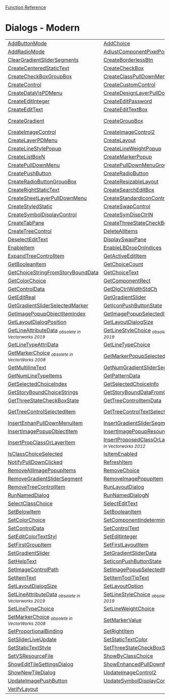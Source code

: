 [Function Reference](../README.md)

# Dialogs - Modern

| | | |
|---|---|---|
| [AddButtonMode](../Functions/AddButtonMode.md) | [AddChoice](../Functions/AddChoice.md) | [AddListBoxTabStop](../Functions/AddListBoxTabStop.md) |
| [AddRadioMode](../Functions/AddRadioMode.md) | [AdjustComponentPixelPos](../Functions/AdjustComponentPixelPos.md) | [AlignItemEdge](../Functions/AlignItemEdge.md) |
| [ClearGradientSliderSegments](../Functions/ClearGradientSliderSegments.md) | [CreateBorderlessBtn](../Functions/CreateBorderlessBtn.md) | [CreateBorderlessMenu](../Functions/CreateBorderlessMenu.md) |
| [CreateCenteredStaticText](../Functions/CreateCenteredStaticText.md) | [CreateCheckBox](../Functions/CreateCheckBox.md) | [CreateCheckBox2](../Functions/CreateCheckBox2.md) |
| [CreateCheckBoxGroupBox](../Functions/CreateCheckBoxGroupBox.md) | [CreateClassPullDownMenu](../Functions/CreateClassPullDownMenu.md) | [CreateColorPopup](../Functions/CreateColorPopup.md) |
| [CreateControl](../Functions/CreateControl.md) | [CreateCustomControl](../Functions/CreateCustomControl.md) | [CreateCustThumbPopup](../Functions/CreateCustThumbPopup.md) |
| [CreateDataVisPDMenu](../Functions/CreateDataVisPDMenu.md) | [CreateDesignLayerPullDownMenu](../Functions/CreateDesignLayerPullDownMenu.md) | [CreateEditColorText](../Functions/CreateEditColorText.md) |
| [CreateEditInteger](../Functions/CreateEditInteger.md) | [CreateEditPassword](../Functions/CreateEditPassword.md) | [CreateEditReal](../Functions/CreateEditReal.md) |
| [CreateEditText](../Functions/CreateEditText.md) | [CreateEditTextBox](../Functions/CreateEditTextBox.md) | [CreateEnhancedPullDownMenu](../Functions/CreateEnhancedPullDownMenu.md) |
| [CreateGradient](../Functions/CreateGradient.md) | [CreateGroupBox](../Functions/CreateGroupBox.md) | [CreateIconPushButton](../Functions/CreateIconPushButton.md) <sub>*obsolete in Vectorworks 2012*</sub> |
| [CreateImageControl](../Functions/CreateImageControl.md) | [CreateImageControl2](../Functions/CreateImageControl2.md) | [CreateImagePushButton](../Functions/CreateImagePushButton.md) |
| [CreateLayerPDMenu](../Functions/CreateLayerPDMenu.md) | [CreateLayout](../Functions/CreateLayout.md) | [CreateLineAttributePopup](../Functions/CreateLineAttributePopup.md) |
| [CreateLineStylePopup](../Functions/CreateLineStylePopup.md) | [CreateLineWeightPopup](../Functions/CreateLineWeightPopup.md) | [CreateListBox](../Functions/CreateListBox.md) |
| [CreateListBoxN](../Functions/CreateListBoxN.md) | [CreateMarkerPopup](../Functions/CreateMarkerPopup.md) | [CreatePatternPopup](../Functions/CreatePatternPopup.md) |
| [CreatePullDownMenu](../Functions/CreatePullDownMenu.md) | [CreatePullDownMenuGroupBox](../Functions/CreatePullDownMenuGroupBox.md) | [CreatePullDownSearch](../Functions/CreatePullDownSearch.md) |
| [CreatePushButton](../Functions/CreatePushButton.md) | [CreateRadioButton](../Functions/CreateRadioButton.md) | [CreateRadioButton2](../Functions/CreateRadioButton2.md) |
| [CreateRadioButtonGroupBox](../Functions/CreateRadioButtonGroupBox.md) | [CreateResizableLayout](../Functions/CreateResizableLayout.md) | [CreateResourcePopup](../Functions/CreateResourcePopup.md) |
| [CreateRightStaticText](../Functions/CreateRightStaticText.md) | [CreateSearchEditBox](../Functions/CreateSearchEditBox.md) | [CreateSeparator](../Functions/CreateSeparator.md) |
| [CreateSheetLayerPullDownMenu](../Functions/CreateSheetLayerPullDownMenu.md) | [CreateStandardIconControl](../Functions/CreateStandardIconControl.md) | [CreateStaticText](../Functions/CreateStaticText.md) |
| [CreateStyledStatic](../Functions/CreateStyledStatic.md) | [CreateSwapControl](../Functions/CreateSwapControl.md) | [CreateSwapPane](../Functions/CreateSwapPane.md) |
| [CreateSymbolDisplayControl](../Functions/CreateSymbolDisplayControl.md) | [CreateSymDispCtrlN](../Functions/CreateSymDispCtrlN.md) | [CreateTabControl](../Functions/CreateTabControl.md) |
| [CreateTabPane](../Functions/CreateTabPane.md) | [CreateThreeStateCheckBox](../Functions/CreateThreeStateCheckBox.md) | [CreateThumbnailPopup](../Functions/CreateThumbnailPopup.md) |
| [CreateTreeControl](../Functions/CreateTreeControl.md) | [DeleteAllItems](../Functions/DeleteAllItems.md) | [DeregisterDialogFromTimerEvents](../Functions/DeregisterDialogFromTimerEvents.md) |
| [DeselectEditText](../Functions/DeselectEditText.md) | [DisplaySwapPane](../Functions/DisplaySwapPane.md) | [DisplayTabPane](../Functions/DisplayTabPane.md) |
| [EnableItem](../Functions/EnableItem.md) | [EnableLBDropOnIndices](../Functions/EnableLBDropOnIndices.md) | [EnableTextEdit](../Functions/EnableTextEdit.md) |
| [ExpandTreeControlItem](../Functions/ExpandTreeControlItem.md) | [GetActiveEditItem](../Functions/GetActiveEditItem.md) | [GetActivePane](../Functions/GetActivePane.md) |
| [GetBooleanItem](../Functions/GetBooleanItem.md) | [GetChoiceCount](../Functions/GetChoiceCount.md) | [GetChoiceIndex](../Functions/GetChoiceIndex.md) |
| [GetChoiceStringFromStoryBoundData](../Functions/GetChoiceStringFromStoryBoundData.md) | [GetChoiceText](../Functions/GetChoiceText.md) | [GetColorButton](../Functions/GetColorButton.md) |
| [GetColorChoice](../Functions/GetColorChoice.md) | [GetComponentRect](../Functions/GetComponentRect.md) | [GetComponentTextWidth](../Functions/GetComponentTextWidth.md) |
| [GetControlData](../Functions/GetControlData.md) | [GetDlgCtrlWidthStdCh](../Functions/GetDlgCtrlWidthStdCh.md) | [GetEditInteger](../Functions/GetEditInteger.md) |
| [GetEditReal](../Functions/GetEditReal.md) | [GetGradientSlider](../Functions/GetGradientSlider.md) | [GetGradientSliderData](../Functions/GetGradientSliderData.md) |
| [GetGradientSliderSelectedMarker](../Functions/GetGradientSliderSelectedMarker.md) | [GetIconPushButtonState](../Functions/GetIconPushButtonState.md) | [GetImagePopupObject](../Functions/GetImagePopupObject.md) |
| [GetImagePopupObjectItemIndex](../Functions/GetImagePopupObjectItemIndex.md) | [GetImagePopupSelectedItem](../Functions/GetImagePopupSelectedItem.md) | [GetItemText](../Functions/GetItemText.md) |
| [GetLayoutDialogPosition](../Functions/GetLayoutDialogPosition.md) | [GetLayoutDialogSize](../Functions/GetLayoutDialogSize.md) | [GetLBHeaderTextWidth](../Functions/GetLBHeaderTextWidth.md) |
| [GetLineAttributeData](../Functions/GetLineAttributeData.md) <sub>*obsolete in Vectorworks 2019*</sub> | [GetLineStyleChoice](../Functions/GetLineStyleChoice.md) <sub>*obsolete in Vectorworks 2019*</sub> | [GetLineTypeAtIndex](../Functions/GetLineTypeAtIndex.md) |
| [GetLineTypeAttriData](../Functions/GetLineTypeAttriData.md) | [GetLineTypeChoice](../Functions/GetLineTypeChoice.md) | [GetLineWeightChoice](../Functions/GetLineWeightChoice.md) |
| [GetMarkerChoice](../Functions/GetMarkerChoice.md) <sub>*obsolete in VectorWorks 2008*</sub> | [GetMarkerPopupSelectedItem](../Functions/GetMarkerPopupSelectedItem.md) | [GetMarkerValue](../Functions/GetMarkerValue.md) |
| [GetMultilineText](../Functions/GetMultilineText.md) | [GetNumGradientSliderSegments](../Functions/GetNumGradientSliderSegments.md) | [GetNumImagePopupItems](../Functions/GetNumImagePopupItems.md) |
| [GetNumLineTypeItems](../Functions/GetNumLineTypeItems.md) | [GetPatternData](../Functions/GetPatternData.md) | [GetPopUpChoiceIndex](../Functions/GetPopUpChoiceIndex.md) |
| [GetSelectedChoiceIndex](../Functions/GetSelectedChoiceIndex.md) | [GetSelectedChoiceInfo](../Functions/GetSelectedChoiceInfo.md) | [GetSelectionRange](../Functions/GetSelectionRange.md) |
| [GetStoryBoundChoiceStrings](../Functions/GetStoryBoundChoiceStrings.md) | [GetStoryBoundDataFromChoiceString](../Functions/GetStoryBoundDataFromChoiceString.md) | [GetStoryChoiceStrsN](../Functions/GetStoryChoiceStrsN.md) |
| [GetThreeStateCheckBoxState](../Functions/GetThreeStateCheckBoxState.md) | [GetTreeControlItemData](../Functions/GetTreeControlItemData.md) | [GetTreeControlItemText](../Functions/GetTreeControlItemText.md) |
| [GetTreeControlSelectedItem](../Functions/GetTreeControlSelectedItem.md) | [GetTreeControlTextSelectedItem](../Functions/GetTreeControlTextSelectedItem.md) | [InsertEnhancedPullDownMenuItem](../Functions/InsertEnhancedPullDownMenuItem.md) <sub>*obsolete in Vectorworks 2012*</sub> |
| [InsertEnhanPullDownMenuItem](../Functions/InsertEnhanPullDownMenuItem.md) | [InsertGradientSliderSegment](../Functions/InsertGradientSliderSegment.md) | [InsertGradientSliSeg](../Functions/InsertGradientSliSeg.md) |
| [InsertImagePopupObjectItem](../Functions/InsertImagePopupObjectItem.md) | [InsertImagePopupResource](../Functions/InsertImagePopupResource.md) | [InsertImagePopupSeparator](../Functions/InsertImagePopupSeparator.md) |
| [InsertPropClassOrLayerItem](../Functions/InsertPropClassOrLayerItem.md) | [InsertProposedClassOrLayerItem](../Functions/InsertProposedClassOrLayerItem.md) <sub>*obsolete in Vectorworks 2012*</sub> | [InsertTreeControlItem](../Functions/InsertTreeControlItem.md) |
| [IsClassChoiceSelected](../Functions/IsClassChoiceSelected.md) | [IsItemEnabled](../Functions/IsItemEnabled.md) | [IsItemVisible](../Functions/IsItemVisible.md) |
| [NotifyPullDownClicked](../Functions/NotifyPullDownClicked.md) | [RefreshItem](../Functions/RefreshItem.md) | [RegisterDialogForTimerEvents](../Functions/RegisterDialogForTimerEvents.md) |
| [RemoveAllImagePopupItems](../Functions/RemoveAllImagePopupItems.md) | [RemoveChoice](../Functions/RemoveChoice.md) | [RemoveEnhancedPullDownMenuItemRange](../Functions/RemoveEnhancedPullDownMenuItemRange.md) |
| [RemoveGradientSliderSegment](../Functions/RemoveGradientSliderSegment.md) | [RemoveImagePopupItem](../Functions/RemoveImagePopupItem.md) | [RemoveListBoxTabStop](../Functions/RemoveListBoxTabStop.md) |
| [RemoveTreeControlItem](../Functions/RemoveTreeControlItem.md) | [RunLayoutDialog](../Functions/RunLayoutDialog.md) | [RunLayoutDialogN](../Functions/RunLayoutDialogN.md) |
| [RunNamedDialog](../Functions/RunNamedDialog.md) | [RunNamedDialogN](../Functions/RunNamedDialogN.md) | [SelectChoice](../Functions/SelectChoice.md) |
| [SelectClassChoice](../Functions/SelectClassChoice.md) | [SelectEditText](../Functions/SelectEditText.md) | [SelectTreeControlItem](../Functions/SelectTreeControlItem.md) |
| [SetBelowItem](../Functions/SetBelowItem.md) | [SetBooleanItem](../Functions/SetBooleanItem.md) | [SetColorButton](../Functions/SetColorButton.md) |
| [SetColorChoice](../Functions/SetColorChoice.md) | [SetComponentIndeterminate](../Functions/SetComponentIndeterminate.md) | [SetComponentSize](../Functions/SetComponentSize.md) |
| [SetControlData](../Functions/SetControlData.md) | [SetControlText](../Functions/SetControlText.md) | [SetEdgeBinding](../Functions/SetEdgeBinding.md) |
| [SetEditColorTextStyl](../Functions/SetEditColorTextStyl.md) | [SetEditInteger](../Functions/SetEditInteger.md) | [SetEditReal](../Functions/SetEditReal.md) |
| [SetFirstGroupItem](../Functions/SetFirstGroupItem.md) | [SetFirstLayoutItem](../Functions/SetFirstLayoutItem.md) | [SetFocusOnItem](../Functions/SetFocusOnItem.md) |
| [SetGradientSlider](../Functions/SetGradientSlider.md) | [SetGradientSliderData](../Functions/SetGradientSliderData.md) | [SetGradientSliderSelectedMarker](../Functions/SetGradientSliderSelectedMarker.md) |
| [SetHelpText](../Functions/SetHelpText.md) | [SetIconPushButtonState](../Functions/SetIconPushButtonState.md) | [SetImageControlHandle](../Functions/SetImageControlHandle.md) |
| [SetImageControlPath](../Functions/SetImageControlPath.md) | [SetImagePopupSelectedItem](../Functions/SetImagePopupSelectedItem.md) | [SetItemClickable](../Functions/SetItemClickable.md) |
| [SetItemText](../Functions/SetItemText.md) | [SetItemToolTipText](../Functions/SetItemToolTipText.md) | [SetLayoutDialogPosition](../Functions/SetLayoutDialogPosition.md) |
| [SetLayoutDialogSize](../Functions/SetLayoutDialogSize.md) | [SetLayoutOption](../Functions/SetLayoutOption.md) | [SetLBImageIndexes](../Functions/SetLBImageIndexes.md) |
| [SetLineAttributeData](../Functions/SetLineAttributeData.md) <sub>*obsolete in Vectorworks 2019*</sub> | [SetLineStyleChoice](../Functions/SetLineStyleChoice.md) <sub>*obsolete in Vectorworks 2019*</sub> | [SetLineTypeAttriData](../Functions/SetLineTypeAttriData.md) |
| [SetLineTypeChoice](../Functions/SetLineTypeChoice.md) | [SetLineWeightChoice](../Functions/SetLineWeightChoice.md) | [SetListBoxTabStops](../Functions/SetListBoxTabStops.md) |
| [SetMarkerChoice](../Functions/SetMarkerChoice.md) <sub>*obsolete in VectorWorks 2008*</sub> | [SetMarkerValue](../Functions/SetMarkerValue.md) | [SetPatternData](../Functions/SetPatternData.md) |
| [SetProportionalBinding](../Functions/SetProportionalBinding.md) | [SetRightItem](../Functions/SetRightItem.md) | [SetSelectionRange](../Functions/SetSelectionRange.md) |
| [SetSliderLiveUpdate](../Functions/SetSliderLiveUpdate.md) | [SetStaticTextColor](../Functions/SetStaticTextColor.md) | [SetStaticTextColorN](../Functions/SetStaticTextColorN.md) |
| [SetStaticTextStyle](../Functions/SetStaticTextStyle.md) | [SetThreeStateCheckBoxState](../Functions/SetThreeStateCheckBoxState.md) | [SetTreeControlItemData](../Functions/SetTreeControlItemData.md) |
| [SetVSResourceFile](../Functions/SetVSResourceFile.md) | [ShowByClassChoice](../Functions/ShowByClassChoice.md) | [ShowEditTileDialog](../Functions/ShowEditTileDialog.md) |
| [ShowEditTileSettingsDialog](../Functions/ShowEditTileSettingsDialog.md) | [ShowEnhancedPullDownMenuGroupIcon](../Functions/ShowEnhancedPullDownMenuGroupIcon.md) | [ShowItem](../Functions/ShowItem.md) |
| [ShowNewTileDialog](../Functions/ShowNewTileDialog.md) | [UpdateImageControl2](../Functions/UpdateImageControl2.md) | [UpdateImageControl3](../Functions/UpdateImageControl3.md) |
| [UpdateImagePushButton](../Functions/UpdateImagePushButton.md) | [UpdateSymbolDisplayControl](../Functions/UpdateSymbolDisplayControl.md) | [UpdateSymDispCtrlN](../Functions/UpdateSymDispCtrlN.md) |
| [VerifyLayout](../Functions/VerifyLayout.md) 

